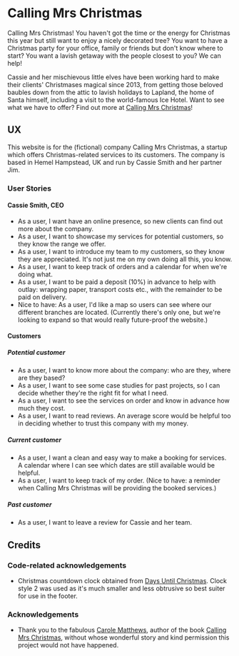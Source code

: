 # Calling Mrs Christmas

Calling Mrs Christmas! You haven't got the time or the energy for Christmas this year but still want to enjoy a nicely decorated tree? You want to have a Christmas party for your office, family or friends but don't know where to start? You want a lavish getaway with the people closest to you? We can help!

Cassie and her mischievous little elves have been working hard to make their clients' Christmases magical since 2013, from getting those beloved baubles down from the attic to lavish holidays to Lapland, the home of Santa himself, including a visit to the world-famous Ice Hotel. Want to see what we have to offer? Find out more at [Calling Mrs Christmas](https://callingmrschristmas.herokuapp.com)!

## UX

This website is for the (fictional) company Calling Mrs Christmas, a startup which offers Christmas-related services to its customers. The company is based in Hemel Hampstead, UK and run by Cassie Smith and her partner Jim.

### User Stories

#### Cassie Smith, CEO

- As a user, I want have an online presence, so new clients can find out more about the company.
- As a user, I want to showcase my services for potential customers, so they know the range we offer.
- As a user, I want to introduce my team to my customers, so they know they are appreciated. It's not just me on my own doing all this, you know.
- As a user, I want to keep track of orders and a calendar for when we're doing what.
- As a user, I want to be paid a deposit (10%) in advance to help with outlay: wrapping paper, transport costs etc., with the remainder to be paid on delivery.
- Nice to have: As a user, I'd like a map so users can see where our different branches are located. (Currently there's only one, but we're looking to expand so that would really future-proof the website.)
  <!--Note to self: https://pypi.org/project/django-leaflet/ to integrate Leaflet map
  Tutorial: http://blog.mathieu-leplatre.info/geodjango-maps-with-leaflet.html-->

#### Customers

##### Potential customer

- As a user, I want to know more about the company: who are they, where are they based?
- As a user, I want to see some case studies for past projects, so I can decide whether they're the right fit for what I need.
- As a user, I want to see the services on order and know in advance how much they cost.
- As a user, I want to read reviews. An average score would be helpful too in deciding whether to trust this company with my money.

##### Current customer

- As a user, I want a clean and easy way to make a booking for services. A calendar where I can see which dates are still available would be helpful.
- As a user, I want to keep track of my order. (Nice to have: a reminder when Calling Mrs Christmas will be providing the booked services.)

##### Past customer

- As a user, I want to leave a review for Cassie and her team.
  
<!--

### Wireframes, diagrams...

_This section is also where you would share links to any wireframes, mockups, diagrams etc. that you created as part of the design process. These files should themselves either be included in the project itself (in an separate directory), or just hosted elsewhere online and can be in any format that is viewable inside the browser._

## Features

In this section, you should go over the different parts of your project, and describe each in a sentence or so.

### Existing Features

- Feature 1 - allows users X to achieve Y, by having them fill out Z
- ...

For some/all of your features, you may choose to reference the specific project files that implement them, although this is entirely optional.

In addition, you may also use this section to discuss plans for additional features to be implemented in the future:

### Features Left to Implement

- Another feature idea

## Technologies Used

In this section, you should mention all of the languages, frameworks, libraries, and any other tools that you have used to construct this project. For each, provide its name, a link to its official site and a short sentence of why it was used.

- [JQuery](https://jquery.com)
  - The project uses **JQuery** to simplify DOM manipulation.

## Testing

In this section, you need to convince the assessor that you have conducted enough testing to legitimately believe that the site works well. Essentially, in this part you will want to go over all of your user stories from the UX section and ensure that they all work as intended, with the project providing an easy and straightforward way for the users to achieve their goals.

Whenever it is feasible, prefer to automate your tests, and if you've done so, provide a brief explanation of your approach, link to the test file(s) and explain how to run them.

For any scenarios that have not been automated, test the user stories manually and provide as much detail as is relevant. A particularly useful form for describing your testing process is via scenarios, such as:

1. Contact form:
   1. Go to the "Contact Us" page
   2. Try to submit the empty form and verify that an error message about the required fields appears
   3. Try to submit the form with an invalid email address and verify that a relevant error message appears
   4. Try to submit the form with all inputs valid and verify that a success message appears.

In addition, you should mention in this section how your project looks and works on different browsers and screen sizes.

You should also mention in this section any interesting bugs or problems you discovered during your testing, even if you haven't addressed them yet.

If this section grows too long, you may want to split it off into a separate file and link to it from here.

## Deployment

This section should describe the process you went through to deploy the project to a hosting platform (e.g. GitHub Pages or Heroku).

In particular, you should provide all details of the differences between the deployed version and the development version, if any, including:

- Different values for environment variables (Heroku Config Vars)?
- Different configuration files?
- Separate git branch?

In addition, if it is not obvious, you should also describe how to run your code locally.

-->

## Credits

<!--
### Content
- The text for section Y was copied from the [Wikipedia article Z](https://en.wikipedia.org/wiki/Z)

### Media
- The photos used in this site were obtained from Pexels, specifically:
    - Background:
    - Intro: [Photo by Thanakorn Phanthura](https://www.pexels.com/photo/man-and-woman-standing-beside-christmas-tree-3183385/)
    - About: [Photo by Oleg Magni](https://www.pexels.com/photo/green-christmas-tree-with-baubles-1762887/)
    - Team: [Photo by fauxels](https://www.pexels.com/photo/photo-of-people-leaning-on-wooden-table-3184325/)
    - Placeholder image "Image to be added" edited from [Photo by Tirachard Kumtanom](https://www.pexels.com/photo/black-and-silver-film-camera-on-brown-wooden-surface-733853/)
    - Dog sledding (case study: Lavish Lapland Luxury and Little Gaddesden Gaiety): [Photo by Lars Ley](https://www.pexels.com/photo/sled-pulled-by-dogs-2531014/)
    - Wrapping (service category): [Photo by Pixabay from Pexels](https://www.pexels.com/photo/gift-wrap-paper-wrapping-paper-gift-present-12553/)
    - Catering (service category): [Photo by picjumbo.com from Pexels](https://www.pexels.com/photo/blur-bokeh-candle-christmas-decoration-196648/)
    - Gift-shopping (service category): [Photo by freestocks.org from Pexels](https://www.pexels.com/photo/paper-bags-near-wall-749353/)
    - Decorating (service category): [Photo by Toni Cuenca from Pexels](https://www.pexels.com/photo/green-christmas-tree-688573/)
    - Brown paper packages tied up with string (service): [Photo by Ylanite Koppens from Pexels](https://www.pexels.com/photo/photo-of-two-brown-wrapped-gifts-on-wooden-table-1693650/)
    - Wrapping gifts for adults (service): [Photo by Pixabay from Pexels](https://www.pexels.com/photo/advent-balls-celebration-christmas-264742/)
    - Wrapping gifts for children (service): https://www.pexels.com/photo/girl-with-a-red-and-white-striped-gift-box-3154344/
    - Tree Delivery: [Photo by Dids from Pexels](https://www.pexels.com/photo/shallow-focus-photography-of-green-coniferous-tree-2456348/)
    - Tree Decorating: [Photo by cottonbro from Pexels](https://www.pexels.com/photo/two-girls-putting-decorations-on-a-christmas-tree-3154322/)
    - Decorations for Rent: [Photo By Paola L from Pexels](https://www.pexels.com/photo/gray-blue-and-gold-colored-baubles-790155/)

    Images not from Pexels:
    - Staff profile images created on [Cartoonify](https://www.cartoonify.de/)
    - A room at the Ice Hotel (case study: Lavish Lapland Luxury and Little Gaddesden Gaiety): [Photo by By Stephan Herz (User:Stephan_Herz) - Own work, CC BY 2.5 on Wikipedia](https://commons.wikimedia.org/w/index.php?curid=485145)
    - Telephone horn in logo found on [PNG Guru](https://www.pngguru.com/free-transparent-background-png-clipart-vhzzo)

-->

### Code-related acknowledgements

- Christmas countdown clock obtained from [Days Until Christmas](https://www.days-until-christmas.co.uk/website-xmas-countdown.htm). Clock style 2 was used as it's much smaller and less obtrusive so best suiter for use in the footer.

### Acknowledgements

- Thank you to the fabulous [Carole Matthews](https://www.carolematthews.com/), author of the book [Calling Mrs Christmas](https://www.carolematthews.com/books/calling-mrs-christmas/), without whose wonderful story and kind permission this project would not have happened.
